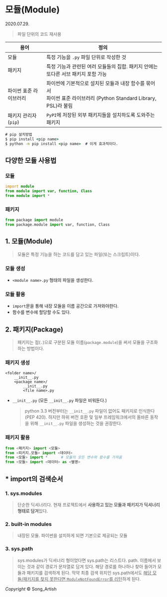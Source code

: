 # 모듈(Module)

2020.07.29.

> 파일 단위의 코드 재사용

| 용어                   | 정의                                                         |
| ---------------------- | ------------------------------------------------------------ |
| 모듈                   | 특정 기능을 `.py` 파일 단위로 작성한 것                      |
| 패키지                 | 특정 기능과 관련된 여러 모듈들의 집합. 패키지 안에는 또다른 서브 패키지 포함 가능 |
| 파이썬 표준 라이브러리 | 파이썬에 기본적으로 설치된 모듈과 내장 함수를 묶어서 <br />파이썬 표준 라이브러리 (Python Standard Library, PSL)라 불림 |
| 패키지 관리자(`pip`)   | `PyPI`에 저장된 외부 패키지들을 설치하도록 도와주는 패키지   |

```cmd
# pip 설치방법
$ pip install <pip name>
$ python -m pip install <pip name>	# 이게 효과적이다.
```



## 다양한 모듈 사용법

### 모듈

```D
import module
from module import var, function, Class
from module import *
```

### 패키지

```python
from package import module
from package.module import var, function, Class
```



## 1. 모듈(Module)

> 모듈은 특정 기능을 하는 코드를 담고 있는 파일(또는 스크립트)이다.

### 모듈 생성

- `<module name>.py` 형태의 파일을 생성한다.

### 모듈 활용

- `import`문을 통해 내장 모듈을 이름 공간으로 가져와야한다.
- 함수를 변수에 할당할 수도 있다.



## 2. 패키지(Package)

> 패키지는 점(`.`)으로 구분된 모듈 이름(`package.module`)을 써서 모듈을 구조화하는 방법이다.

### 패키지 생성

```
<folder name>/
	__init__.py
	<package name>/
		__init__.py
		<file name>.py
```

- `__init__.py` (모든 `__init__.py` 파일은 비워둔다.)

  > python 3.3 버전부터는 `__init__.py` 파일이 없어도 패키지로 인식한다(PEP 420). 하지만 하위 버전 호환 및 일부 프레임워크에서의 올바른 동작을 위해 `__init__.py` 파일을 생성하는 것을 권장한다.

### 패키지 활용

```python
from <패키지> import <모듈>
from <피키지.모듈> import <데이터>
from <모듈> import *		# 모듈의 모든 변수와 함수를 가져옴
from <모듈> import <데이터> as <별명>
```



## * import의 검색순서

### 1. sys.modules

> 단순한 딕셔너리다. 현재 프로젝트에서 **사용하고 있는 모듈과 패키지가 딕셔너리형태로 담겨**있다.

### 2. built-in modules

> 내장된 모듈. 파이썬을 설치하게 되면 기본으로 제공되는 모듈

### 3. sys.path

> sys.modules가 딕셔너리 형이었다면 sys.path는 리스트다. path. 이름에서 보이는 것과 같이 경로가 문자열로 담겨 있다. 해당 경로를 하나하나 찾아 들어가 모듈과 패키지를 검색하게 된다. 막약 최종 검색 위치인 sys.path에서도 <u>해당 모듈/패키지를 찾지 못한다면 `ModuleNotFoundError`를 리턴</u>하게 된다.

*Copyright* © Song_Artish